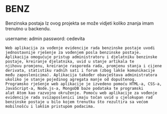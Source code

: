 # BENZ
Benzinska postaja
Iz ovog projekta se može vidjeti koliko znanja imam trenutno u backendu.

username: admin
password: cedevita

    Web aplikacija za vođenje evidencije rada benzinske postaje uvodi jednostavnije rješenje za vođenjem posla benzinske postaje.
    Aplikacija omogućuje pristup administratoru i djelatniku benzinske postaje, kreiranje djelatnika, uvid u stanje artikala te 
    njihovu promjenu, kreiranje rasporeda rada, promjenu stanja i cijene derivata, statistiku radnih sati i forum (zbog lakše komunikacije
    među zaposlenicima). Aplikacija također obavještava administratora ukoliko je stanje pojedinog agregata manje od dopuštenog.
    Programsko rješenje web aplikacije je izvedeno pomoću HTML-a, CSS-a, JavaScript-a, Node.js-a, MongoDB baze podataka te programski
    alat Atom kao razvojno okruženje. Pomoću web aplikacije za vođenje evidencije rada svizaposlenici imaju točan uvid u cjelokupan rad
    benzinske postaje u bilo kojem trenutku što rezultira sa većom mobilnošću i lakšim pristupom podacima.

